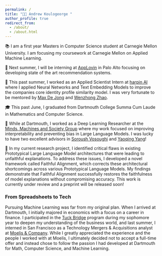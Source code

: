 ```yaml
---
permalink: /
title: "👋🏽 Andrew Koulogeorge "
author_profile: true
redirect_from: 
  - /about/
  - /about.html
---
```


📚 I am a first year Masters in Computer Science student at Carnegie Mellon University. I am focusing my coursework at Carnegie Mellon on Applied Machine Learning.

🤩 Next summer, I will be interning at [AppLovin](https://www.applovin.com) in Palo Alto focusing on developing state of the art recommendation systems. 

💼 This past summer, I worked as an Applied Scientist Intern at [harpin AI](https://harpin.ai) where I applied Neural Networks and Text Embedding Models to improve the companies core identity profile similarity model. I was very fortunate to be mentored by [Max De Jong](https://www.linkedin.com/in/maxwelldejong/) and [Wenzhong Zhao](https://www.linkedin.com/in/wenzhong-zhao-780a115/).

🎓 This past June, I graduated from Dartmouth College Summa Cum Laude in Mathematics and Computer Science. 

🔬 While at Dartmouth, I worked as a Deep Learning Researcher at the [Minds, Machines and Society Group](https://www.cs.dartmouth.edu/~soroush/) where my work focused on improving interpretability and preventing bias in Large Language Models. I was lucky to have two excellent advisors in [Soroush Vosoughi](https://scholar.google.com/citations?user=45DAXkwAAAAJ&hl=en) and [Yaoqing Yang](https://sites.google.com/site/yangyaoqingcmu/)!

📝 In my current research project, I identified critical flaws in existing Prototypical Large Language Model architectures that were leading to unfaithful explanations. To address these issues, I developed a novel framework called Faithful Alignment, which corrects these architectural shortcomings across various Prototypical Language Models. My findings demonstrate that Faithful Alignment successfully restores the faithfulness of model explanations without compromising accuracy. This work is currently under review and a preprint will be released soon!

### From Spreadsheets to Tech
Pursuing Machine Learning was far from my original plan. When I arrived at Dartmouth, I initially majored in economics with a focus on a career in finance. I participated in the [Tuck Bridge](https://www.moelis.com) program during my sophomore year to deepen my understanding of the business world, and last summer, I interned in San Francisco as a Technology Mergers & Acquisitions analyst at [Moelis & Company](https://www.moelis.com). While I greatly appreciated the experience and the people I worked with at Moelis, I ultimately decided not to accept a full-time offer and instead chose to follow the passion I had developed at Dartmouth for Math, Computer Science, and Machine Learning.